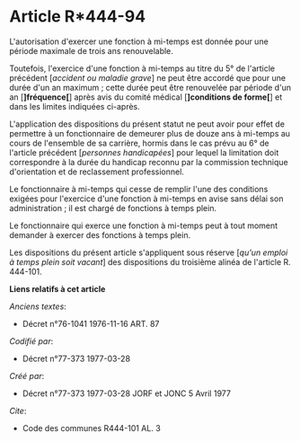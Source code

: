 # Article R*444-94

L'autorisation d'exercer une fonction à mi-temps est donnée pour une période maximale de trois ans renouvelable.

Toutefois, l'exercice d'une fonction à mi-temps au titre du 5° de l'article précédent [*accident ou maladie grave*] ne peut
être accordé que pour une durée d'un an maximum ; cette durée peut être renouvelée par période d'un an [**]fréquence[**]
après avis du comité médical [**]conditions de forme[**] et dans les limites indiquées ci-après.

L'application des dispositions du présent statut ne peut avoir pour effet de permettre à un fonctionnaire de demeurer plus de
douze ans à mi-temps au cours de l'ensemble de sa carrière, hormis dans le cas prévu au 6° de l'article précédent [*personnes
handicapées*] pour lequel la limitation doit correspondre à la durée du handicap reconnu par la commission technique
d'orientation et de reclassement professionnel.

Le fonctionnaire à mi-temps qui cesse de remplir l'une des conditions exigées pour l'exercice d'une fonction à mi-temps en
avise sans délai son administration ; il est chargé de fonctions à temps plein.

Le fonctionnaire qui exerce une fonction à mi-temps peut à tout moment demander à exercer des fonctions à temps plein.

Les dispositions du présent article s'appliquent sous réserve [*qu'un emploi à temps plein soit vacant*] des dispositions du
troisième alinéa de l'article R. 444-101.

**Liens relatifs à cet article**

_Anciens textes_:

  - Décret n°76-1041 1976-11-16 ART. 87

_Codifié par_:

  - Décret n°77-373 1977-03-28

_Créé par_:

  - Décret n°77-373 1977-03-28 JORF et JONC 5 Avril 1977

_Cite_:

  - Code des communes R444-101 AL. 3
